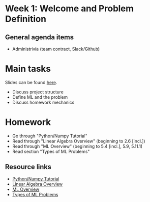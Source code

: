 # Week 1: Welcome and Problem Definition

## General agenda items
- Administrivia (team contract, Slack/Github)

# Main tasks

Slides can be found [here](../slides/bn1.pdf).

- Discuss project structure
- Define ML and the problem
- Discuss homework mechanics

# Homework

- Go through "Python/Numpy Tutorial"
- Read through "Linear Algebra Overview" (beginning to 2.6 [incl.])
- Read through "ML Overview" (beginning to 5.4 [incl.], 5.9, 5.11.1)
- Read section "Types of ML Problems"

## Resource links

- [Python/Numpy Tutorial](https://colab.research.google.com/github/cs231n/cs231n.github.io/blob/master/python-colab.ipynb)
- [Linear Algebra Overview](https://www.deeplearningbook.org/contents/linear_algebra.html)
- [ML Overview](https://www.deeplearningbook.org/contents/ml.html)
- [Types of ML Problems](https://developers.google.com/machine-learning/problem-framing/cases#types-of-ml-problems)

